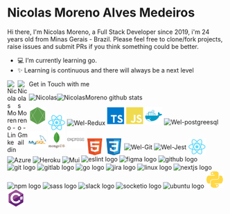 # Nicolas Moreno Alves Medeiros 
Hi there, I'm Nicolas Moreno, a Full Stack Developer since 2019, i'm 24 years old from Minas Gerais - Brazil. Please feel free to clone/fork projects, raise issues and submit PRs if you think something could be better.

- 💻 I’m currently learning go.
- ✨ Learning is continuous and there will always be a next level

Get in Touch with me <a href="https://www.linkedin.com/in/nicolas-moreno-24242117a/">
  <img align="left" alt="Nicolas Moreno - Linkedin" width="24px" src="https://github.com/TheDudeThatCode/TheDudeThatCode/blob/master/Assets/Linkedin.svg" />
</a><a href="mailto:nicolas.morenoam@gmail.com">
  <img align="left" alt="Nicolas Moreno - Gmail" width="26px" src="https://github.com/TheDudeThatCode/TheDudeThatCode/blob/master/Assets/Gmail.svg" />
</a>
<br/>

![NicolasMoreno github stats](https://github-readme-stats.vercel.app/api/top-langs/?username=NicolasAlvesM&theme=dark&title_color=268bd2)
<img align="left" src="https://github-readme-stats.vercel.app/api?username=NicolasAlvesM&count_private=true&show_icons=true&theme=dark&icon_color=ffcbdb&title_color=ffcbdb" alt="Nicolas" />

<!--
- 🔭 I’m currently working on ...
- 🌱 I’m currently learning ...
- 👯 I’m looking to collaborate on ...
- 🤔 I’m looking for help with ...
- 💬 Ask me about ...
- 📫 How to reach me: ...
- 😄 Pronouns: ...
- ⚡ Fun fact: ...
-->


<section style="display: inline_block">
    <img alt="NodeJS" width="40" src="https://raw.githubusercontent.com/devicons/devicon/master/icons/nodejs/nodejs-plain.svg" />
    <img align="center" alt="Wel-React" height="40" width="40" src="https://raw.githubusercontent.com/devicons/devicon/master/icons/react/react-original.svg">
    <img align="center" alt="Wel-Redux" height="40" width="40" src="https://cdn.jsdelivr.net/gh/devicons/devicon/icons/redux/redux-original.svg">
    <img alt="Typescript" width="40" src="https://raw.githubusercontent.com/devicons/devicon/master/icons/typescript/typescript-plain.svg" />
    <img alt="Javascript" width="40" src="https://raw.githubusercontent.com/devicons/devicon/master/icons/javascript/javascript-plain.svg" />
    <img alt="Docker" width="40" src="https://raw.githubusercontent.com/devicons/devicon/master/icons/docker/docker-plain.svg" />
    <img src="https://cdn.jsdelivr.net/gh/devicons/devicon/icons/postgresql/postgresql-plain-wordmark.svg" alt="Wel-postgreesql" height="40" width="40" />
    <img src="https://raw.githubusercontent.com/devicons/devicon/master/icons/mysql/mysql-original-wordmark.svg" alt="Wel-mysql" height="40" width="40"  /> 
    <img src="https://raw.githubusercontent.com/devicons/devicon/master/icons/mongodb/mongodb-original-wordmark.svg" alt="Wel-mongodb" height="40" width="40" />
    <img src="https://raw.githubusercontent.com/devicons/devicon/master/icons/express/express-original-wordmark.svg" alt="Wel-express" height="40" width="40" />
    <img align="center" alt="Wel-HTML" height="40" width="40" src="https://raw.githubusercontent.com/devicons/devicon/master/icons/html5/html5-original.svg">
    <img align="center" alt="Wel-CSS" height="40" width="40" src="https://raw.githubusercontent.com/devicons/devicon/master/icons/css3/css3-original.svg">
    <img align="center" alt="Wel-Git" height="40" width="40" src="https://cdn.jsdelivr.net/gh/devicons/devicon/icons/git/git-plain.svg">
    <img align="center" alt="Wel-Jest" height="40" width="40" src="https://cdn.jsdelivr.net/gh/devicons/devicon/icons/jest/jest-plain.svg">
    <img align="center" alt="React" height="40" width="40" src="https://raw.githubusercontent.com/devicons/devicon/master/icons/react/react-original.svg">
    <img align="center" alt="Azure" height="40" width="40"src="https://cdn.jsdelivr.net/gh/devicons/devicon/icons/azure/azure-original.svg" />
    <img align="center" alt="Heroku" height="40" width="40" src="https://cdn.jsdelivr.net/gh/devicons/devicon/icons/heroku/heroku-original-wordmark.svg">
    <img align="center" alt="Mui" height="40" width="40" src="https://cdn.jsdelivr.net/gh/devicons/devicon/icons/materialui/materialui-plain.svg" />
    <img src="https://cdn.jsdelivr.net/gh/devicons/devicon/icons/eslint/eslint-original.svg" height="40" width="40" alt="eslint logo"  />
    <img src="https://cdn.jsdelivr.net/gh/devicons/devicon/icons/figma/figma-original.svg" height="40" width="40" alt="figma logo"  />
    <img src="https://cdn.jsdelivr.net/gh/devicons/devicon/icons/github/github-original.svg" height="40" width="40" alt="github logo"  />
    <img src="https://cdn.jsdelivr.net/gh/devicons/devicon/icons/git/git-original.svg" height="40" width="40" alt="git logo"  />
    <img src="https://cdn.jsdelivr.net/gh/devicons/devicon/icons/gitlab/gitlab-original.svg" height="40" width="40" alt="gitlab logo"  />
    <img src="https://cdn.jsdelivr.net/gh/devicons/devicon/icons/go/go-original.svg" height="40" width="40" alt="go logo"  />
    <img src="https://cdn.jsdelivr.net/gh/devicons/devicon/icons/jira/jira-original.svg" height="40" width="40" alt="jira logo"  />
    <img src="https://cdn.jsdelivr.net/gh/devicons/devicon/icons/linux/linux-original.svg" height="40" width="40" alt="linux logo"  />
    <img src="https://cdn.jsdelivr.net/gh/devicons/devicon/icons/nextjs/nextjs-original.svg" height="40" width="40" alt="nextjs logo"  />
    <img src="https://cdn.jsdelivr.net/gh/devicons/devicon/icons/npm/npm-original-wordmark.svg" height="40" width="40" alt="npm logo"  />
    <img src="https://cdn.jsdelivr.net/gh/devicons/devicon/icons/sass/sass-original.svg" height="40" width="40" alt="sass logo"  />
    <img src="https://cdn.jsdelivr.net/gh/devicons/devicon/icons/slack/slack-original.svg" height="40" width="40" alt="slack logo"  />
    <img src="https://cdn.jsdelivr.net/gh/devicons/devicon/icons/socketio/socketio-original.svg" height="40" width="40" alt="socketio logo"  />
    <img src="https://cdn.jsdelivr.net/gh/devicons/devicon/icons/ubuntu/ubuntu-plain.svg" height="40" width="40" alt="ubuntu logo"  />
    <img alt="Python" width="40" src="https://raw.githubusercontent.com/devicons/devicon/master/icons/python/python-plain.svg" />
    <img alt="C#" width="40" src="https://raw.githubusercontent.com/devicons/devicon/master/icons/csharp/csharp-original.svg" />
</section>
